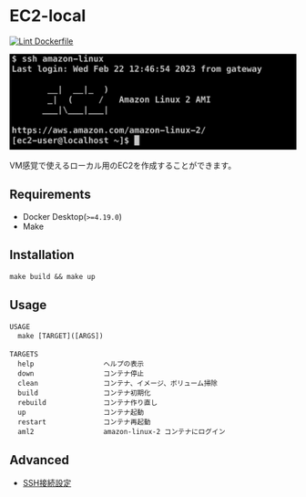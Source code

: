 # EC2-local
[![Lint Dockerfile](https://github.com/Jpsern/ec2-local/actions/workflows/hadolint.yml/badge.svg)](https://github.com/Jpsern/ec2-local/actions/workflows/hadolint.yml)

![](/docs/images/ssh.png)

VM感覚で使えるローカル用のEC2を作成することができます。

## Requirements
- Docker Desktop(`>=4.19.0`)
- Make

## Installation
```
make build && make up
```

## Usage
```
USAGE
  make [TARGET]([ARGS])

TARGETS
  help                 ヘルプの表示
  down                 コンテナ停止
  clean                コンテナ、イメージ、ボリューム掃除
  build                コンテナ初期化
  rebuild              コンテナ作り直し
  up                   コンテナ起動
  restart              コンテナ再起動
  aml2                 amazon-linux-2 コンテナにログイン
```

## Advanced
- [SSH接続設定](/docs/setup-ssh.md)
